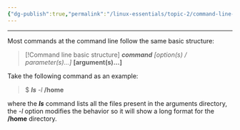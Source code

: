 ```yaml
---
{"dg-publish":true,"permalink":"/linux-essentials/topic-2/command-line-structure/","noteIcon":""}
---
```


---
Most commands at the command line follow the same basic structure:

> [!Command line basic structure]
>    ___command___ _\[option(s) /  parameter(s)...\]_ **\[argument(s)...\]**

Take the following command as an example:

>$ ___ls___ _-l_ **/home**

where the ___ls___ command lists all the files present in the arguments directory, the _-l_ option modifies the behavior so it will show a long format for the **/home** directory.

